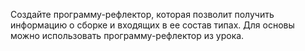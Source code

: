Создайте программу-рефлектор, которая позволит получить информацию о сборке и входящих в ее состав типах. Для основы можно использовать программу-рефлектор из урока.  
